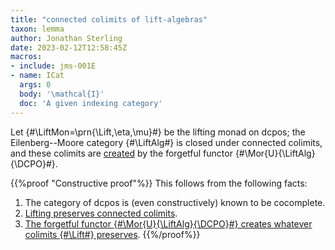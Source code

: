 ```yaml
---
title: "connected colimits of lift-algebras"
taxon: lemma
author: Jonathan Sterling
date: 2023-02-12T12:58:45Z
macros: 
- include: jms-001E
- name: ICat
  args: 0
  body: '\mathcal{I}'
  doc: 'A given indexing category'
---
```


Let {#\LiftMon=\prn{\Lift,\eta,\mu}#} be the lifting monad on dcpos; the Eilenberg--Moore category {#\LiftAlg#} is closed under connected colimits, and these colimits are [created](jms-001H) by the forgetful functor {#\Mor{U}{\LiftAlg}{\DCPO}#}.

{{%proof "Constructive proof"%}}
This follows from the following facts:
1. The category of dcpos is (even constructively) known to be cocomplete.
2. [Lifting preserves connected colimits](jms-001F).
3. [The forgetful functor {#\Mor{U}{\LiftAlg}{\DCPO}#} creates whatever colimits {#\Lift#} preserves](jms-001K).
{{%/proof%}}
